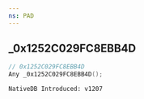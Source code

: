 ```yaml
---
ns: PAD
---
```

## _0x1252C029FC8EBB4D

```c
// 0x1252C029FC8EBB4D
Any _0x1252C029FC8EBB4D();
```

```
NativeDB Introduced: v1207
```

